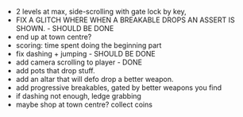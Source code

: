 - 2 levels at max, side-scrolling with gate lock by key,
- FIX A GLITCH WHERE WHEN A BREAKABLE DROPS AN ASSERT IS SHOWN. - SHOULD BE DONE
- end up at town centre?
- scoring: time spent doing the beginning part
- fix dashing + jumping - SHOULD BE DONE
- add camera scrolling to player - DONE
- add pots that drop stuff.
- add an altar that will defo drop a better weapon.
- add progressive breakables, gated by better weapons you find
- if dashing not enough, ledge grabbing
- maybe shop at town centre? collect coins